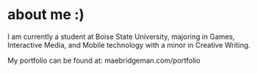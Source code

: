 # about me :)
I am currently a student at Boise State University, majoring in Games, Interactive Media, and Mobile technology with a minor in Creative Writing.

My portfolio can be found at: maebridgeman.com/portfolio
